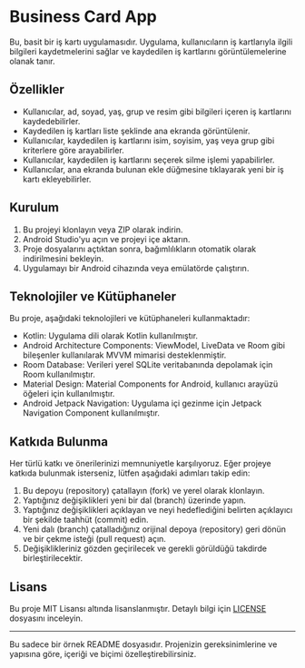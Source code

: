 
# Business Card App

Bu, basit bir iş kartı uygulamasıdır. Uygulama, kullanıcıların iş kartlarıyla ilgili bilgileri kaydetmelerini sağlar ve kaydedilen iş kartlarını görüntülemelerine olanak tanır.

## Özellikler

-   Kullanıcılar, ad, soyad, yaş, grup ve resim gibi bilgileri içeren iş kartlarını kaydedebilirler.
-   Kaydedilen iş kartları liste şeklinde ana ekranda görüntülenir.
-   Kullanıcılar, kaydedilen iş kartlarını isim, soyisim, yaş veya grup gibi kriterlere göre arayabilirler.
-   Kullanıcılar, kaydedilen iş kartlarını seçerek silme işlemi yapabilirler.
-   Kullanıcılar, ana ekranda bulunan ekle düğmesine tıklayarak yeni bir iş kartı ekleyebilirler.

## Kurulum

1.  Bu projeyi klonlayın veya ZIP olarak indirin.
2.  Android Studio'yu açın ve projeyi içe aktarın.
3.  Proje dosyalarını açtıktan sonra, bağımlılıkların otomatik olarak indirilmesini bekleyin.
4.  Uygulamayı bir Android cihazında veya emülatörde çalıştırın.

## Teknolojiler ve Kütüphaneler

Bu proje, aşağıdaki teknolojileri ve kütüphaneleri kullanmaktadır:

-   Kotlin: Uygulama dili olarak Kotlin kullanılmıştır.
-   Android Architecture Components: ViewModel, LiveData ve Room gibi bileşenler kullanılarak MVVM mimarisi desteklenmiştir.
-   Room Database: Verileri yerel SQLite veritabanında depolamak için Room kullanılmıştır.
-   Material Design: Material Components for Android, kullanıcı arayüzü öğeleri için kullanılmıştır.
-   Android Jetpack Navigation: Uygulama içi gezinme için Jetpack Navigation Component kullanılmıştır.

## Katkıda Bulunma

Her türlü katkı ve önerilerinizi memnuniyetle karşılıyoruz. Eğer projeye katkıda bulunmak isterseniz, lütfen aşağıdaki adımları takip edin:

1.  Bu depoyu (repository) çatallayın (fork) ve yerel olarak klonlayın.
2.  Yaptığınız değişiklikleri yeni bir dal (branch) üzerinde yapın.
3.  Yaptığınız değişiklikleri açıklayan ve neyi hedeflediğini belirten açıklayıcı bir şekilde taahhüt (commit) edin.
4.  Yeni dalı (branch) çatalladığınız orijinal depoya (repository) geri dönün ve bir çekme isteği (pull request) açın.
5.  Değişiklikleriniz gözden geçirilecek ve gerekli görüldüğü takdirde birleştirilecektir.

## Lisans

Bu proje MIT Lisansı altında lisanslanmıştır. Detaylı bilgi için [LICENSE](https://chat.openai.com/LICENSE) dosyasını inceleyin.

----------

Bu sadece bir örnek README dosyasıdır. Projenizin gereksinimlerine ve yapısına göre, içeriği ve biçimi özelleştirebilirsiniz.
